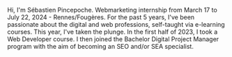 Hi, I'm Sébastien Pincepoche.
Webmarketing internship from March 17 to July 22, 2024 - Rennes/Fougères.
For the past 5 years, I've been passionate about the digital and web professions, self-taught via e-learning courses. This year, I've taken the plunge. In the first half of 2023, I took a Web Developer course. I then joined the Bachelor Digital Project Manager program with the aim of becoming an SEO and/or SEA specialist.

<!---
NipperSeb/NipperSeb is a ✨ special ✨ repository because its `README.md` (this file) appears on your GitHub profile.
You can click the Preview link to take a look at your changes.
--->
